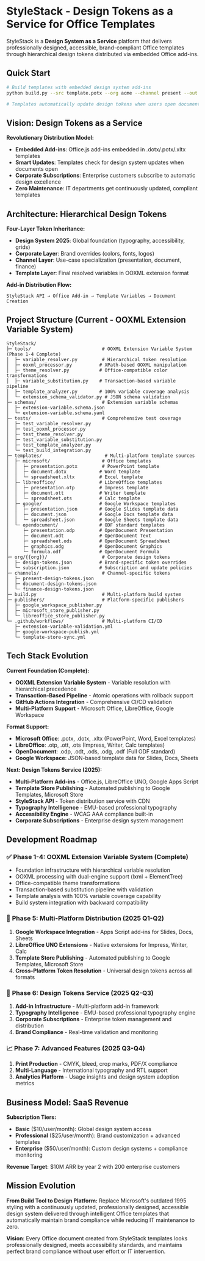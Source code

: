 # StyleStack - Design Tokens as a Service for Office Templates

StyleStack is a **Design System as a Service** platform that delivers professionally designed, accessible, brand-compliant Office templates through hierarchical design tokens distributed via embedded Office add-ins.

## Quick Start

```bash
# Build templates with embedded design system add-ins
python build.py --src template.potx --org acme --channel present --out branded.potx

# Templates automatically update design tokens when users open documents
```

## Vision: Design Tokens as a Service

**Revolutionary Distribution Model:**
- **Embedded Add-ins**: Office.js add-ins embedded in .dotx/.potx/.xltx templates
- **Smart Updates**: Templates check for design system updates when documents open
- **Corporate Subscriptions**: Enterprise customers subscribe to automatic design excellence
- **Zero Maintenance**: IT departments get continuously updated, compliant templates

## Architecture: Hierarchical Design Tokens

**Four-Layer Token Inheritance:**
- **Design System 2025**: Global foundation (typography, accessibility, grids)
- **Corporate Layer**: Brand overrides (colors, fonts, logos) 
- **Channel Layer**: Use-case specialization (presentation, document, finance)
- **Template Layer**: Final resolved variables in OOXML extension format

**Add-in Distribution Flow:**
```
StyleStack API → Office Add-in → Template Variables → Document Creation
```

## Project Structure (Current - OOXML Extension Variable System)

```
StyleStack/
├─ tools/                          # OOXML Extension Variable System (Phase 1-4 Complete)
│  ├─ variable_resolver.py         # Hierarchical token resolution
│  ├─ ooxml_processor.py          # XPath-based OOXML manipulation
│  ├─ theme_resolver.py           # Office-compatible color transformations
│  ├─ variable_substitution.py    # Transaction-based variable pipeline
│  ├─ template_analyzer.py        # 100% variable coverage analysis
│  └─ extension_schema_validator.py # JSON schema validation
├─ schemas/                        # Extension variable schemas
│  ├─ extension-variable.schema.json
│  └─ extension-variable.schema.yaml
├─ tests/                          # Comprehensive test coverage
│  ├─ test_variable_resolver.py
│  ├─ test_ooxml_processor.py
│  ├─ test_theme_resolver.py
│  ├─ test_variable_substitution.py
│  ├─ test_template_analyzer.py
│  └─ test_build_integration.py
├─ templates/                       # Multi-platform template sources
│  ├─ microsoft/                   # Office templates
│  │  ├─ presentation.potx         # PowerPoint template
│  │  ├─ document.dotx            # Word template  
│  │  └─ spreadsheet.xltx         # Excel template
│  ├─ libreoffice/                # LibreOffice templates
│  │  ├─ presentation.otp         # Impress template
│  │  ├─ document.ott             # Writer template
│  │  └─ spreadsheet.ots          # Calc template
│  ├─ google/                     # Google Workspace templates
│  │  ├─ presentation.json        # Google Slides template data
│  │  ├─ document.json            # Google Docs template data
│  │  └─ spreadsheet.json         # Google Sheets template data
│  └─ opendocument/               # ODF standard templates
│     ├─ presentation.odp         # OpenDocument Presentation
│     ├─ document.odt             # OpenDocument Text
│     ├─ spreadsheet.ods          # OpenDocument Spreadsheet
│     ├─ graphics.odg             # OpenDocument Graphics
│     └─ formula.odf              # OpenDocument Formula
├─ org/{{org}}/                    # Corporate design tokens
│  ├─ design-tokens.json          # Brand-specific token overrides
│  └─ subscription.json           # Subscription and update policies
├─ channels/                       # Channel-specific tokens
│  ├─ present-design-tokens.json
│  ├─ document-design-tokens.json
│  └─ finance-design-tokens.json
├─ build.py                        # Multi-platform build system
├─ publishers/                     # Platform-specific publishers
│  ├─ google_workspace_publisher.py
│  ├─ microsoft_store_publisher.py
│  └─ libreoffice_store_publisher.py
└─ .github/workflows/              # Multi-platform CI/CD
   ├─ extension-variable-validation.yml
   ├─ google-workspace-publish.yml
   └─ template-store-sync.yml
```

## Tech Stack Evolution

**Current Foundation (Complete):**
- **OOXML Extension Variable System** - Variable resolution with hierarchical precedence
- **Transaction-Based Pipeline** - Atomic operations with rollback support
- **GitHub Actions Integration** - Comprehensive CI/CD validation
- **Multi-Platform Support** - Microsoft Office, LibreOffice, Google Workspace

**Format Support:**
- **Microsoft Office**: .potx, .dotx, .xltx (PowerPoint, Word, Excel templates)
- **LibreOffice**: .otp, .ott, .ots (Impress, Writer, Calc templates)  
- **OpenDocument**: .odp, .odt, .ods, .odg, .odf (Full ODF standard)
- **Google Workspace**: JSON-based template data for Slides, Docs, Sheets

**Next: Design Tokens Service (2025):**
- **Multi-Platform Add-ins** - Office.js, LibreOffice UNO, Google Apps Script
- **Template Store Publishing** - Automated publishing to Google Templates, Microsoft Store
- **StyleStack API** - Token distribution service with CDN
- **Typography Intelligence** - EMU-based professional typography  
- **Accessibility Engine** - WCAG AAA compliance built-in
- **Corporate Subscriptions** - Enterprise design system management

## Development Roadmap

### ✅ **Phase 1-4: OOXML Extension Variable System (Complete)**
- Foundation infrastructure with hierarchical variable resolution
- OOXML processing with dual-engine support (lxml + ElementTree)  
- Office-compatible theme transformations
- Transaction-based substitution pipeline with validation
- Template analysis with 100% variable coverage capability
- Build system integration with backward compatibility

### 🚀 **Phase 5: Multi-Platform Distribution (2025 Q1-Q2)**
1. **Google Workspace Integration** - Apps Script add-ins for Slides, Docs, Sheets
2. **LibreOffice UNO Extensions** - Native extensions for Impress, Writer, Calc
3. **Template Store Publishing** - Automated publishing to Google Templates, Microsoft Store
4. **Cross-Platform Token Resolution** - Universal design tokens across all formats

### 🎯 **Phase 6: Design Tokens Service (2025 Q2-Q3)**
1. **Add-in Infrastructure** - Multi-platform add-in framework
2. **Typography Intelligence** - EMU-based professional typography engine  
3. **Corporate Subscriptions** - Enterprise token management and distribution
4. **Brand Compliance** - Real-time validation and monitoring

### 📈 **Phase 7: Advanced Features (2025 Q3-Q4)**
1. **Print Production** - CMYK, bleed, crop marks, PDF/X compliance
2. **Multi-Language** - International typography and RTL support
3. **Analytics Platform** - Usage insights and design system adoption metrics

## Business Model: SaaS Revenue

**Subscription Tiers:**
- **Basic** ($10/user/month): Global design system access
- **Professional** ($25/user/month): Brand customization + advanced templates  
- **Enterprise** ($50/user/month): Custom design systems + compliance monitoring

**Revenue Target**: $10M ARR by year 2 with 200 enterprise customers

## Mission Evolution

**From Build Tool to Design Platform:**
Replace Microsoft's outdated 1995 styling with a continuously updated, professionally designed, accessible design system delivered through intelligent Office templates that automatically maintain brand compliance while reducing IT maintenance to zero.

**Vision**: Every Office document created from StyleStack templates looks professionally designed, meets accessibility standards, and maintains perfect brand compliance without user effort or IT intervention.